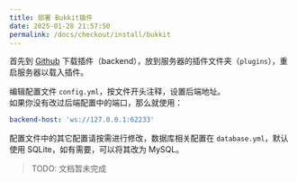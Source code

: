 ```yaml
---
title: 部署 Bukkit插件
date: 2025-01-28 21:57:50
permalink: /docs/checkout/install/bukkit
---
```


首先到 [Github](https://github.com/MrXiaoM/SweetCheckout/releases) 下载插件（backend），放到服务器的插件文件夹（`plugins`），重启服务器以载入插件。

编辑配置文件 `config.yml`，按文件开头注释，设置后端地址。  
如果你没有改过后端配置中的端口，那么就使用：
```yaml
backend-host: 'ws://127.0.0.1:62233'
```

配置文件中的其它配置请按需进行修改，数据库相关配置在 `database.yml`，默认使用 SQLite，如有需要，可以将其改为 MySQL。

> TODO: 文档暂未完成
